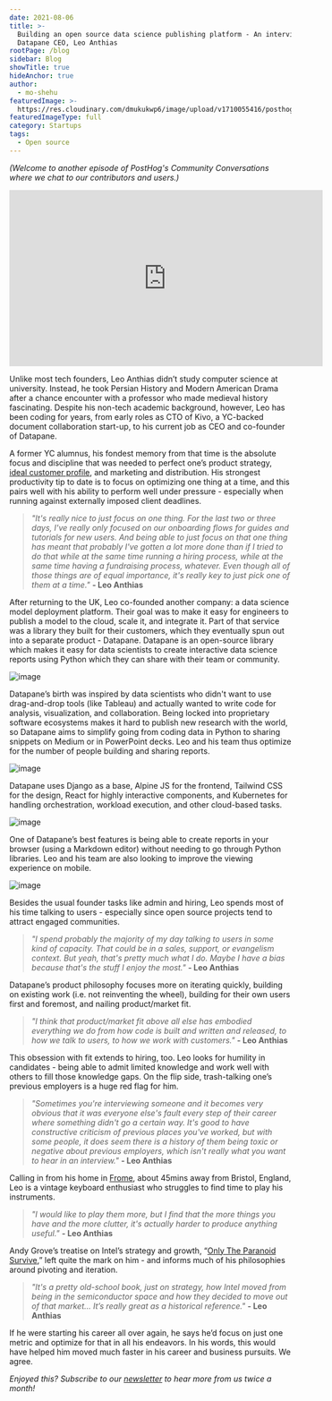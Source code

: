 ```yaml
---
date: 2021-08-06
title: >-
  Building an open source data science publishing platform - An interview with
  Datapane CEO, Leo Anthias
rootPage: /blog
sidebar: Blog
showTitle: true
hideAnchor: true
author:
  - mo-shehu
featuredImage: >-
  https://res.cloudinary.com/dmukukwp6/image/upload/v1710055416/posthog.com/contents/images/blog/leo-anthias.png
featuredImageType: full
category: Startups
tags:
  - Open source
---
```

_(Welcome to another episode of PostHog's Community Conversations where we chat to our contributors and users.)_

<iframe width="560" height="315" src="https://www.youtube-nocookie.com/embed/dL-GaQlA6bo" title="YouTube video player" frameborder="0" allow="accelerometer; autoplay; clipboard-write; encrypted-media; gyroscope; picture-in-picture" allowfullscreen></iframe>

Unlike most tech founders, Leo Anthias didn’t study computer science at university. Instead, he took Persian History and Modern American Drama after a chance encounter with a professor who made medieval history fascinating. Despite his non-tech academic background, however, Leo has been coding for years, from early roles as CTO of Kivo, a YC-backed document collaboration start-up, to his current job as CEO and co-founder of Datapane.

A former YC alumnus, his fondest memory from that time is the absolute focus and discipline that was needed to perfect one’s product strategy, [ideal customer profile](/newsletter/ideal-customer-profile-framework), and marketing and distribution. His strongest productivity tip to date is to focus on optimizing one thing at a time, and this pairs well with his ability to perform well under pressure - especially when running against externally imposed client deadlines.

> _"It's really nice to just focus on one thing. For the last two or three days, I've really only focused on our onboarding flows for guides and tutorials for new users. And being able to just focus on that one thing has meant that probably I've gotten a lot more done than if I tried to do that while at the same time running a hiring process, while at the same time having a fundraising process, whatever. Even though all of those things are of equal importance, it's really key to just pick one of them at a time."_ **- Leo Anthias**

After returning to the UK, Leo co-founded another company: a data science model deployment platform. Their goal was to make it easy for engineers to publish a model to the cloud, scale it, and integrate it. Part of that service was a library they built for their customers, which they eventually spun out into a separate product - Datapane. Datapane is an open-source library which makes it easy for data scientists to create interactive data science reports using Python which they can share with their team or community.

![image](https://user-images.githubusercontent.com/40317687/127475264-c5910fcf-4194-440e-be11-1f72e6f6a093.png)

Datapane’s birth was inspired by data scientists who didn't want to use drag-and-drop tools (like Tableau) and actually wanted to write code for analysis, visualization, and collaboration. Being locked into proprietary software ecosystems makes it hard to publish new research with the world, so Datapane aims to simplify going from coding data in Python to sharing snippets on Medium or in PowerPoint decks. Leo and his team thus optimize for the number of people building and sharing reports.

![image](https://user-images.githubusercontent.com/40317687/127475218-864bf8ff-ae49-4b12-884a-08421a3c6e7d.png)

Datapane uses Django as a base, Alpine JS for the frontend, Tailwind CSS for the design, React for highly interactive components, and Kubernetes for handling orchestration, workload execution, and other cloud-based tasks.

![image](https://user-images.githubusercontent.com/40317687/127475017-0bcd9dc8-d755-42fc-8eb0-cb43c3e15723.png)

One of Datapane’s best features is being able to create reports in your browser (using a Markdown editor) without needing to go through Python libraries. Leo and his team are also looking to improve the viewing experience on mobile.

![image](https://user-images.githubusercontent.com/40317687/127475310-f4d03117-b91c-4ee2-9e6d-0f457e5ff422.png)

Besides the usual founder tasks like admin and hiring, Leo spends most of his time talking to users - especially since open source projects tend to attract engaged communities.

> _"I spend probably the majority of my day talking to users in some kind of capacity. That could be in a sales, support, or evangelism context. But yeah, that's pretty much what I do. Maybe I have a bias because that's the stuff I enjoy the most."_ **- Leo Anthias**

Datapane’s product philosophy focuses more on iterating quickly, building on existing work (i.e. not reinventing the wheel), building for their own users first and foremost, and nailing product/market fit.

> _"I think that product/market fit above all else has embodied everything we do from how code is built and written and released, to how we talk to users, to how we work with customers."_ **- Leo Anthias**

This obsession with fit extends to hiring, too. Leo looks for humility in candidates - being able to admit limited knowledge and work well with others to fill those knowledge gaps. On the flip side, trash-talking one’s previous employers is a huge red flag for him.

> _"Sometimes you're interviewing someone and it becomes very obvious that it was everyone else's fault every step of their career where something didn't go a certain way. It's good to have constructive criticism of previous places you've worked, but with some people, it does seem there is a history of them being toxic or negative about previous employers, which isn't really what you want to hear in an interview."_ **- Leo Anthias**

Calling in from his home in [Frome](https://www.discoverfrome.co.uk/frome), about 45mins away from Bristol, England, Leo is a vintage keyboard enthusiast who struggles to find time to play his instruments. 

> _"I would like to play them more, but I find that the more things you have and the more clutter, it's actually harder to produce anything useful."_ **- Leo Anthias**

Andy Grove’s treatise on Intel’s strategy and growth, “[Only The Paranoid Survive](https://www.amazon.com/Only-Paranoid-Survive-Exploit-Challenge/dp/0385483821),” left quite the mark on him - and informs much of his philosophies around pivoting and iteration.

> _"It's a pretty old-school book, just on strategy, how Intel moved from being in the semiconductor space and how they decided to move out of that market… It’s really great as a historical reference."_ **- Leo Anthias**

If he were starting his career all over again, he says he’d focus on just one metric and optimize for that in all his endeavors. In his words, this would have helped him moved much faster in his career and business pursuits. We agree.

_Enjoyed this? Subscribe to our [newsletter](https://newsletter.posthog.com/subscribe) to hear more from us twice a month!_

